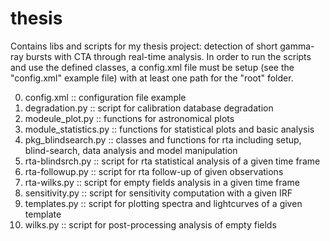 # thesis
Contains libs and scripts for my thesis project: detection of short gamma-ray bursts with CTA through real-time analysis. In order to run the scripts and use the defined classes, a config.xml file must be setup (see the "config.xml" example file) with at least one path for the "root" folder.

0. config.xml :: configuration file example
1. degradation.py :: script for calibration database degradation
2. modeule_plot.py :: functions for astronomical plots
3. module_statistics.py :: functions for statistical plots and basic analysis
4. pkg_blindsearch.py :: classes and functions for rta including setup, blind-search, data analysis and  model manipulation
5. rta-blindsrch.py :: script for rta statistical analysis of a given time frame
6. rta-followup.py :: script for rta follow-up of given observations
7. rta-wilks.py :: script for empty fields analysis in a given time frame
8. sensitivity.py :: script for sensitivity computation with a given IRF
9. templates.py :: script for plotting spectra and lightcurves of a given template
10. wilks.py :: script for post-processing analysis of empty fields
